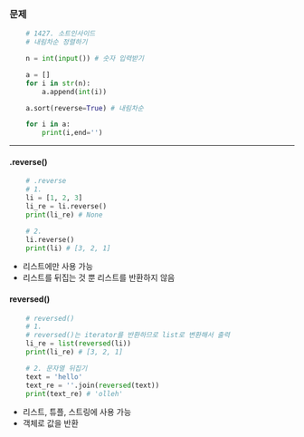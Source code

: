 ### 문제

```python
    # 1427. 소트인사이드
    # 내림차순 정렬하기

    n = int(input()) # 숫자 입력받기

    a = []
    for i in str(n):
        a.append(int(i))

    a.sort(reverse=True) # 내림차순

    for i in a:
        print(i,end='')
```

---

#### .reverse()

```python
    # .reverse
    # 1.
    li = [1, 2, 3]
    li_re = li.reverse()
    print(li_re) # None

    # 2.
    li.reverse()
    print(li) # [3, 2, 1]
```

- 리스트에만 사용 가능
- 리스트를 뒤집는 것 뿐 리스트를 반환하지 않음

#### reversed()

```python
    # reversed()
    # 1.
    # reversed()는 iterator를 반환하므로 list로 변환해서 출력
    li_re = list(reversed(li))
    print(li_re) # [3, 2, 1]

    # 2. 문자열 뒤집기
    text = 'hello'
    text_re = ''.join(reversed(text))
    print(text_re) # 'olleh'
```

- 리스트, 튜플, 스트링에 사용 가능
- 객체로 값을 반환
